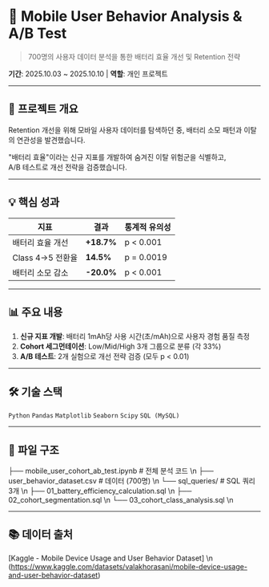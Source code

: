 # 📱 Mobile User Behavior Analysis & A/B Test

> 700명의 사용자 데이터 분석을 통한 배터리 효율 개선 및 Retention 전략

**기간**: 2025.10.03 ~ 2025.10.10 | **역할**: 개인 프로젝트

---

## 🎯 프로젝트 개요

Retention 개선을 위해 모바일 사용자 데이터를 탐색하던 중, 배터리 소모 패턴과 이탈의 연관성을 발견했습니다.

"배터리 효율"이라는 신규 지표를 개발하여 숨겨진 이탈 위험군을 식별하고,  
A/B 테스트로 개선 전략을 검증했습니다.

---

## 💡 핵심 성과

| 지표 | 결과 | 통계적 유의성 |
|------|------|---------------|
| 배터리 효율 개선 | **+18.7%** | p < 0.001 |
| Class 4→5 전환율 | **14.5%** | p = 0.0019 |
| 배터리 소모 감소 | **-20.0%** | p < 0.001 |

---

## 📊 주요 내용

1. **신규 지표 개발**: 배터리 1mAh당 사용 시간(초/mAh)으로 사용자 경험 품질 측정
2. **Cohort 세그먼테이션**: Low/Mid/High 3개 그룹으로 분류 (각 33%)
3. **A/B 테스트**: 2개 실험으로 개선 전략 검증 (모두 p < 0.01)

---

## 🛠 기술 스택

`Python` `Pandas` `Matplotlib` `Seaborn` `Scipy` `SQL (MySQL)`

---

## 📁 파일 구조
├── mobile_user_cohort_ab_test.ipynb    # 전체 분석 코드 \n
├── user_behavior_dataset.csv            # 데이터 (700명) \n
└── sql_queries/                         # SQL 쿼리 3개 \n
├── 01_battery_efficiency_calculation.sql \n
├── 02_cohort_segmentation.sql \n
└── 03_cohort_class_analysis.sql \n

---

## 📚 데이터 출처

[Kaggle - Mobile Device Usage and User Behavior Dataset] \n
(https://www.kaggle.com/datasets/valakhorasani/mobile-device-usage-and-user-behavior-dataset)
